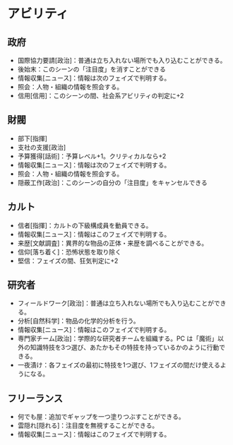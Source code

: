 # アビリティ

## 政府
* 国際協力要請[政治]：普通は立ち入れない場所でも入り込むことができる。
* 後始末：このシーンの「注目度」を消すことができる
* 情報収集[ニュース]：情報は次のフェイズで判明する。
* 照会：人物・組織の情報を照会する。
* 信用[信用]：このシーンの間、社会系アビリティの判定に+2

## 財閥
* 部下[指揮]
* 支社の支援[政治]
* 予算獲得[話術]：予算レベル+1。クリティカルなら+2
* 情報収集[ニュース]：情報は次のフェイズで判明する。
* 照会：人物・組織の情報を照会する。
* 隠蔽工作[政治]：このシーンの自分の「注目度」をキャンセルできる

## カルト
* 信者[指揮]：カルトの下級構成員を動員できる。
* 情報収集[ニュース]：情報はこのフェイズで判明する。
* 来歴[文献調査]：異界的な物品の正体・来歴を調べることができる。
* 信仰[落ち着く]：恐怖状態を取り除く
* 堅信：フェイズの間、狂気判定に+2

## 研究者
* フィールドワーク[政治]：普通は立ち入れない場所でも入り込むことができる。
* 分析[自然科学]：物品の化学的分析を行う。
* 情報収集[ニュース]：情報はこのフェイズで判明する。
* 専門家チーム[政治]：学際的な研究者チームを組織する。PC は「魔術」以外の知識特技を3つ選び、あたかもその特技を持っているかのように行動できる。
* 一夜漬け：各フェイズの最初に特技を1つ選び、1フェイズの間だけ使えるようになる。

## フリーランス
* 何でも屋：追加でギャップを一つ塗りつぶすことができる。
* 雲隠れ[隠れる]：注目度を無視することができる。
* 情報収集[ニュース]：情報はこのフェイズで判明する。

